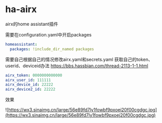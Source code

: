 # ha-airx
airx的home assistant插件



需要在configuration.yaml中开启packages
```yaml
homeassistant:
  packages: !include_dir_named packages
```




需要自己根据自己的情况修改airx.yaml和secrets.yaml
获取自己的token、userid、deviceid办法
https://bbs.hassbian.com/thread-2113-1-1.html

```yaml
airx_token: 0000000000000
airx_user_id: 111111
airx_device_id: 22222
airx_device2_id: 22222
```


效果

![https://wx3.sinaimg.cn/large/56e89fd7ly1fowbf9pxoej20f00cgdgc.jpg](https://wx3.sinaimg.cn/large/56e89fd7ly1fowbf9pxoej20f00cgdgc.jpg)
